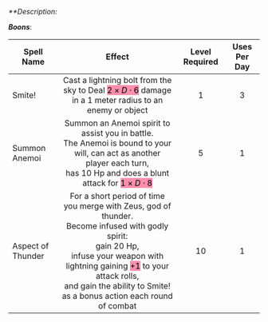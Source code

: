 _**Description:_

***Boons***:

| Spell Name | Effect | Level Required | Uses Per Day |
| -- | :--: | :--: | :--: | 
|Smite! | Cast a lightning bolt from the sky to Deal <mark style="background: #FF5582A6;">$2 \times D \cdot 6$</mark> damage in a 1 meter radius to an enemy or object | 1 | 3 |
| Summon Anemoi | Summon an Anemoi spirit to assist you in battle. <br> The Anemoi is bound to your will, can act as another player each turn, <br> has 10 Hp and does a blunt attack for <mark style="background: #FF5582A6;">$1 \times D\cdot8$</mark> | 5 | 1 |
| Aspect of Thunder| For a short period of time you merge with Zeus, god of thunder. <br> Become infused with godly spirit:<br> gain 20 Hp, <br> infuse your weapon with lightning gaining <mark style="background: #FF5582A6;">+1</mark> to your attack rolls,<br> and gain the ability to Smite! <br> as a bonus action each round of combat | 10 | 1 | 






